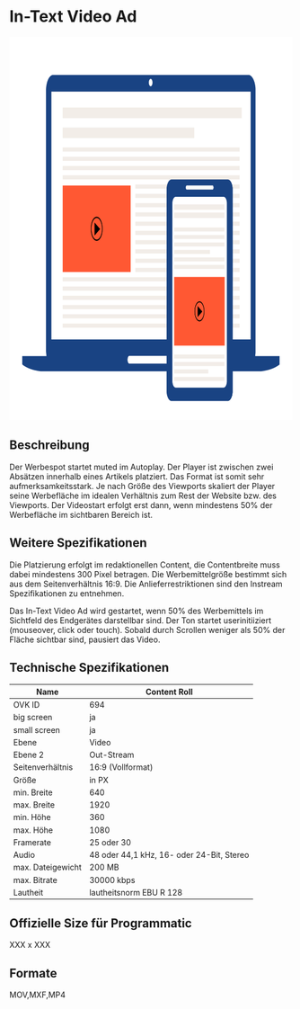 # In-Text Video Ad
<img width="1024" height="682" alt="image" src="https://github.com/BVDW-org/ovk-docusaurus/blob/main/ovk/static/img/formats/OVK_WF_Video_Intext_VideoAd.png?raw=true" />

## Beschreibung
Der Werbespot startet muted im Autoplay. Der Player ist zwischen zwei Absätzen innerhalb eines Artikels platziert. Das Format ist somit sehr aufmerksamkeitsstark. Je nach Größe des Viewports skaliert der Player seine Werbefläche im idealen Verhältnis zum Rest der Website bzw. des Viewports. Der Videostart erfolgt erst dann, wenn mindestens 50% der Werbefläche im sichtbaren Bereich ist.

## Weitere Spezifikationen
Die Platzierung erfolgt im redaktionellen Content, die Contentbreite muss dabei mindestens 300 Pixel betragen. Die Werbemittelgröße bestimmt sich aus dem Seitenverhältnis 16:9. Die Anlieferrestriktionen sind den Instream Spezifikationen zu entnehmen.

Das In-Text Video Ad wird gestartet, wenn 50% des Werbemittels im Sichtfeld des Endgerätes darstellbar sind. Der Ton startet userinitiiziert (mouseover, click oder touch). Sobald durch Scrollen weniger als 50% der Fläche sichtbar sind, pausiert das Video.

## Technische Spezifikationen

| Name            | Content Roll   |
|-----------------|----------------|
| OVK ID          | 694            |
| big screen      | ja             |
| small screen    | ja             |
| Ebene           | Video          |
| Ebene 2         | Out-Stream     |
| Seitenverhältnis| 16:9 (Vollformat)           |
| Größe           | in PX          |
| min. Breite     | 640            |
| max. Breite     | 1920           |
| min. Höhe       | 360            |
| max. Höhe       | 1080           |
| Framerate       | 25 oder 30     |
| Audio           | 48 oder 44,1 kHz, 16- oder 24-Bit, Stereo |
| max. Dateigewicht| 200 MB        |
| max. Bitrate    | 30000 kbps     |
| Lautheit        | lautheitsnorm EBU R 128 |

## Offizielle Size für Programmatic
XXX x XXX


## Formate
MOV,MXF,MP4


